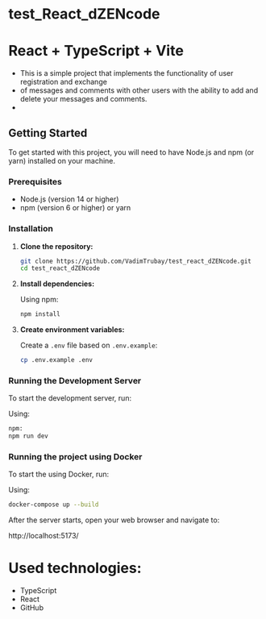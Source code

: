 # test_React_dZENcode
# React + TypeScript + Vite

- This is a simple project that implements the functionality of user registration and exchange
- of messages and comments with other users with the ability to add and delete your messages and comments.
- 
## Getting Started

To get started with this project, you will need to have Node.js and npm (or yarn) installed on your machine.

### Prerequisites

- Node.js (version 14 or higher)
- npm (version 6 or higher) or yarn

### Installation

1. **Clone the repository:**

    ```bash
    git clone https://github.com/VadimTrubay/test_react_dZENcode.git
    cd test_react_dZENcode
    ```

2. **Install dependencies:**

    Using npm:
    ```bash
    npm install
    ```
   
3. **Create environment variables:**

    Create a `.env` file based on `.env.example`:
    ```bash
    cp .env.example .env
    ```

### Running the Development Server

To start the development server, run:

Using:
```bash
npm:
npm run dev
```

### Running the project using Docker

To start the using Docker, run:

Using:
```bash
docker-compose up --build
```

After the server starts, open your web browser and navigate to:

http://localhost:5173/

# Used technologies:

- TypeScript
- React
- GitHub